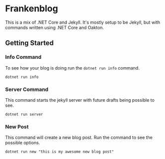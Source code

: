 # Frankenblog

This is a mix of .NET Core and Jekyll. It's mostly setup to be Jekyll, but with commands written using .NET Core and Oakton.

## Getting Started

### Info Command

To see how your blog is doing run the `dotnet run info` command.

```console
dotnet run info
```

### Server Command

This command starts the jekyll server with future drafts being possible to see.

```console
dotnet run server
```

### New Post

This command will create a new blog post. Run the command to see the possible options.

```console
dotnet run new "this is my awesome new blog post"
```
